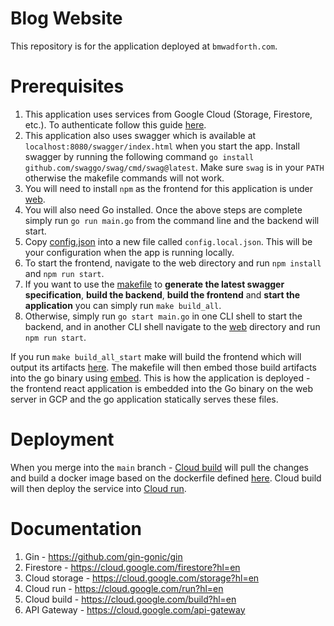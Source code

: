 # Blog Website
This repository is for the application deployed at `bmwadforth.com`.

# Prerequisites
1. This application uses services from Google Cloud (Storage, Firestore, etc.). To authenticate follow this guide [here](https://cloud.google.com/docs/authentication/application-default-credentials).
2. This application also uses swagger which is available at `localhost:8080/swagger/index.html` when you start the app. Install swagger by running the following command `go install github.com/swaggo/swag/cmd/swag@latest`. Make sure `swag` is in your `PATH` otherwise the makefile commands will not work.
3. You will need to install `npm` as the frontend for this application is under [web](web).
4. You will also need Go installed. Once the above steps are complete simply run `go run main.go` from the command line and the backend will start.
5. Copy [config.json](config.json) into a new file called `config.local.json`. This will be your configuration when the app is running locally.
6. To start the frontend, navigate to the web directory and run `npm install` and `npm run start`.
7. If you want to use the [makefile](Makefile) to **generate the latest swagger specification**, **build the backend**, **build the frontend** and **start the application** you can simply run `make build_all`.
8. Otherwise, simply run `go start main.go` in one CLI shell to start the backend, and in another CLI shell navigate to the [web](web) directory and run `npm run start`.

If you run `make build_all_start` make will build the frontend which will output its artifacts [here](./web/build). The makefile will then embed those build artifacts into the go binary using [embed](https://pkg.go.dev/embed). This is how the application is deployed - the frontend react application is embedded into the Go binary on the web server in GCP and the go application statically serves these files. 

# Deployment
When you merge into the `main` branch - [Cloud build](https://cloud.google.com/build?hl=en) will pull the changes and build a docker image based on the dockerfile defined [here](./Dockerfile). Cloud build will then deploy the service into [Cloud run](https://cloud.google.com/run?hl=en).

# Documentation
1. Gin - https://github.com/gin-gonic/gin
2. Firestore - https://cloud.google.com/firestore?hl=en
3. Cloud storage - https://cloud.google.com/storage?hl=en
4. Cloud run - https://cloud.google.com/run?hl=en
5. Cloud build - https://cloud.google.com/build?hl=en
6. API Gateway - https://cloud.google.com/api-gateway